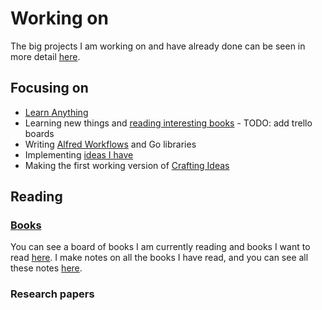 # Working on
The big projects I am working on and have already done can be seen in more detail [here](https://nikitavoloboev.xyz/projects/).

## Focusing on
- [Learn Anything](../projects/learn-anything.md)
- Learning new things and [reading interesting books](../books/Books.md) - TODO: add trello boards
- Writing [Alfred Workflows](https://github.com/learn-anything/alfred-workflows) and Go libraries
- Implementing [ideas I have](./Ideas.md)
- Making the first working version of [Crafting Ideas](../projects/crafting-ideas.md)

## Reading 
### [Books](https://trello.com/b/MOrnm2aN)
You can see a board of books I am currently reading and books I want to read [here](https://trello.com/b/MOrnm2aN). I make notes on all the books I have read, and you can see all these notes [here](../books/Books.md).

### Research papers


